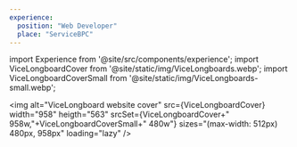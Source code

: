 ```yaml
---
experience:
  position: "Web Developer"
  place: "ServiceBPC"
---
```


import Experience from '@site/src/components/experience';
import ViceLongboardCover from '@site/static/img/ViceLongboards.webp';
import ViceLongboardCoverSmall from '@site/static/img/ViceLongboards-small.webp';

<Experience position={frontMatter.experience.position}  place={frontMatter.experience.place} />

<img
    alt="ViceLongboard website cover"
    src={ViceLongboardCover}
    width="958"
    heigth="563"
    srcSet={ViceLongboardCover+" 958w,"+ViceLongboardCoverSmall+" 480w"}
    sizes="(max-width: 512px) 480px, 958px"
    loading="lazy"
/>